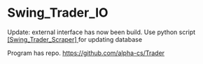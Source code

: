 # Swing_Trader_IO

Update:
external interface has now been build.
Use python script [ [Swing_Trader_Scraper] ](https://github.com/alpha-cs/Swing_Trader_Scraper) for updating database

Program has repo. https://github.com/alpha-cs/Trader
